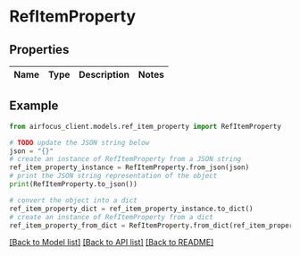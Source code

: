 # RefItemProperty


## Properties

Name | Type | Description | Notes
------------ | ------------- | ------------- | -------------

## Example

```python
from airfocus_client.models.ref_item_property import RefItemProperty

# TODO update the JSON string below
json = "{}"
# create an instance of RefItemProperty from a JSON string
ref_item_property_instance = RefItemProperty.from_json(json)
# print the JSON string representation of the object
print(RefItemProperty.to_json())

# convert the object into a dict
ref_item_property_dict = ref_item_property_instance.to_dict()
# create an instance of RefItemProperty from a dict
ref_item_property_from_dict = RefItemProperty.from_dict(ref_item_property_dict)
```
[[Back to Model list]](../README.md#documentation-for-models) [[Back to API list]](../README.md#documentation-for-api-endpoints) [[Back to README]](../README.md)


